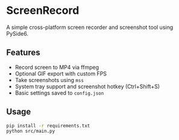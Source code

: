 # ScreenRecord

A simple cross-platform screen recorder and screenshot tool using PySide6.

## Features
- Record screen to MP4 via ffmpeg
- Optional GIF export with custom FPS
- Take screenshots using `mss`
- System tray support and screenshot hotkey (Ctrl+Shift+S)
- Basic settings saved to `config.json`

## Usage
```bash
pip install -r requirements.txt
python src/main.py
```
